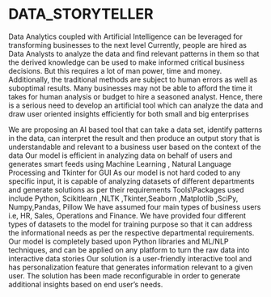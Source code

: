# DATA_STORYTELLER

Data Analytics coupled with Artificial Intelligence can be leveraged for transforming businesses to the next level
Currently, people are hired as Data Analysts to analyze the data and find relevant patterns in them so that the derived knowledge can be used to make informed critical business decisions. But this requires a lot of man power, time and  money. Additionally, the traditional methods are subject to human errors as well as suboptimal results. Many businesses may not be able to afford the time it takes for human analysis or budget to hire a seasoned analyst.
Hence, there is a serious need to develop an artificial tool which can analyze the data and draw user oriented insights efficiently for both small and big enterprises


We are proposing an AI based tool that can take a data set, identify patterns in the data, can interpret the result and then produce an output story that is understandable and relevant to a business user based on the context of the data
Our model is efficient in analyzing data on behalf of users and generates smart feeds using Machine Learning , Natural Language Processing and Tkinter for GUI
As our model is not hard coded to any specific input, it is capable of analyzing datasets of different departments and generate solutions as per their requirements
Tools\Packages used include Python, Scikitlearn ,NLTK ,Tkinter,Seaborn ,Matplotlib ,SciPy, Numpy,Pandas, Pillow
We have assumed four main types of business users i.e, HR, Sales, Operations and Finance. We have provided four different types of datasets to the model for training purpose so that it can address the informational needs as per the respective departmental requirements. 
Our model is completely based upon Python libraries and ML/NLP techniques, and can be applied on any platform to turn the raw data into interactive data stories
Our solution is a user-friendly interactive tool and has personalization feature that generates information relevant to a given user. The solution has been made reconfigurable in order to generate additional insights based on end user’s needs. 


